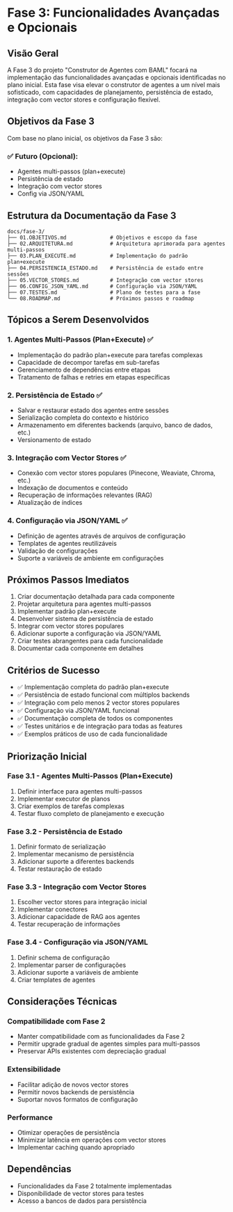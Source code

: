 # Fase 3: Funcionalidades Avançadas e Opcionais

## Visão Geral

A Fase 3 do projeto "Construtor de Agentes com BAML" focará na implementação das funcionalidades avançadas e opcionais identificadas no plano inicial. Esta fase visa elevar o construtor de agentes a um nível mais sofisticado, com capacidades de planejamento, persistência de estado, integração com vector stores e configuração flexível.

## Objetivos da Fase 3

Com base no plano inicial, os objetivos da Fase 3 são:

### ✅ **Futuro (Opcional):**
- Agentes multi-passos (plan+execute)
- Persistência de estado
- Integração com vector stores
- Config via JSON/YAML

## Estrutura da Documentação da Fase 3

```
docs/fase-3/
├── 01.OBJETIVOS.md              # Objetivos e escopo da fase
├── 02.ARQUITETURA.md            # Arquitetura aprimorada para agentes multi-passos
├── 03.PLAN_EXECUTE.md           # Implementação do padrão plan+execute
├── 04.PERSISTENCIA_ESTADO.md    # Persistência de estado entre sessões
├── 05.VECTOR_STORES.md          # Integração com vector stores
├── 06.CONFIG_JSON_YAML.md       # Configuração via JSON/YAML
├── 07.TESTES.md                 # Plano de testes para a fase
└── 08.ROADMAP.md                # Próximos passos e roadmap
```

## Tópicos a Serem Desenvolvidos

### 1. Agentes Multi-Passos (Plan+Execute) ✅
- Implementação do padrão plan+execute para tarefas complexas
- Capacidade de decompor tarefas em sub-tarefas
- Gerenciamento de dependências entre etapas
- Tratamento de falhas e retries em etapas específicas

### 2. Persistência de Estado ✅
- Salvar e restaurar estado dos agentes entre sessões
- Serialização completa do contexto e histórico
- Armazenamento em diferentes backends (arquivo, banco de dados, etc.)
- Versionamento de estado

### 3. Integração com Vector Stores ✅
- Conexão com vector stores populares (Pinecone, Weaviate, Chroma, etc.)
- Indexação de documentos e conteúdo
- Recuperação de informações relevantes (RAG)
- Atualização de índices

### 4. Configuração via JSON/YAML ✅
- Definição de agentes através de arquivos de configuração
- Templates de agentes reutilizáveis
- Validação de configurações
- Suporte a variáveis de ambiente em configurações

## Próximos Passos Imediatos

1. Criar documentação detalhada para cada componente
2. Projetar arquitetura para agentes multi-passos
3. Implementar padrão plan+execute
4. Desenvolver sistema de persistência de estado
5. Integrar com vector stores populares
6. Adicionar suporte a configuração via JSON/YAML
7. Criar testes abrangentes para cada funcionalidade
8. Documentar cada componente em detalhes

## Critérios de Sucesso

- ✅ Implementação completa do padrão plan+execute
- ✅ Persistência de estado funcional com múltiplos backends
- ✅ Integração com pelo menos 2 vector stores populares
- ✅ Configuração via JSON/YAML funcional
- ✅ Documentação completa de todos os componentes
- ✅ Testes unitários e de integração para todas as features
- ✅ Exemplos práticos de uso de cada funcionalidade

## Priorização Inicial

### Fase 3.1 - Agentes Multi-Passos (Plan+Execute)
1. Definir interface para agentes multi-passos
2. Implementar executor de planos
3. Criar exemplos de tarefas complexas
4. Testar fluxo completo de planejamento e execução

### Fase 3.2 - Persistência de Estado
1. Definir formato de serialização
2. Implementar mecanismo de persistência
3. Adicionar suporte a diferentes backends
4. Testar restauração de estado

### Fase 3.3 - Integração com Vector Stores
1. Escolher vector stores para integração inicial
2. Implementar conectores
3. Adicionar capacidade de RAG aos agentes
4. Testar recuperação de informações

### Fase 3.4 - Configuração via JSON/YAML
1. Definir schema de configuração
2. Implementar parser de configurações
3. Adicionar suporte a variáveis de ambiente
4. Criar templates de agentes

## Considerações Técnicas

### Compatibilidade com Fase 2
- Manter compatibilidade com as funcionalidades da Fase 2
- Permitir upgrade gradual de agentes simples para multi-passos
- Preservar APIs existentes com depreciação gradual

### Extensibilidade
- Facilitar adição de novos vector stores
- Permitir novos backends de persistência
- Suportar novos formatos de configuração

### Performance
- Otimizar operações de persistência
- Minimizar latência em operações com vector stores
- Implementar caching quando apropriado

## Dependências

- Funcionalidades da Fase 2 totalmente implementadas
- Disponibilidade de vector stores para testes
- Acesso a bancos de dados para persistência